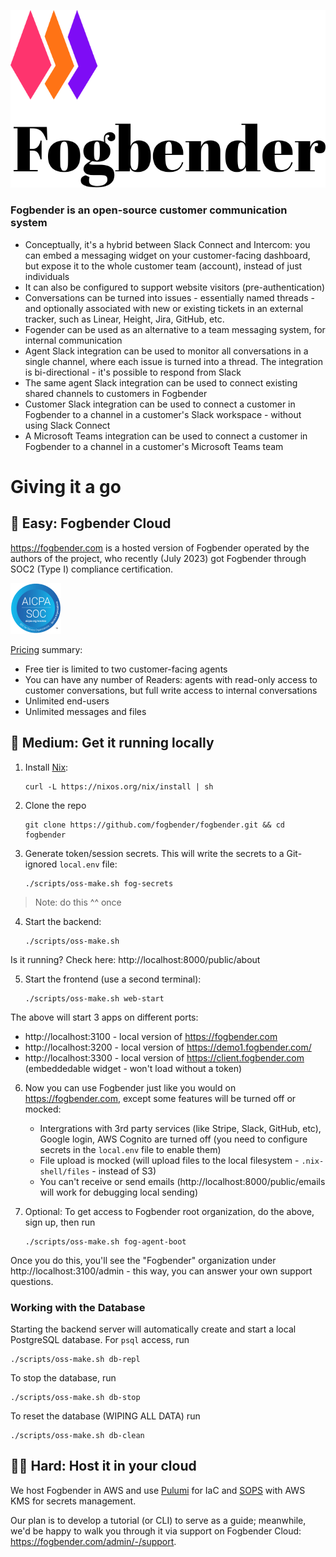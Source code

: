 ![Fogbender log](storefront/src/assets/logomark.svg)

### Fogbender is an open-source customer communication system

- Conceptually, it's a hybrid between Slack Connect and Intercom: you can embed a messaging widget on your customer-facing dashboard, but expose it to the whole customer team (account), instead of just individuals
- It can also be configured to support website visitors (pre-authentication)
- Conversations can be turned into issues - essentially named threads - and optionally associated with new or existing tickets in an external tracker, such as Linear, Height, Jira, GitHub, etc.
- Fogender can be used as an alternative to a team messaging system, for internal communication
- Agent Slack integration can be used to monitor all conversations in a single channel, where each issue is turned into a thread. The integration is bi-directional - it's possible to respond from Slack
- The same agent Slack integration can be used to connect existing shared channels to customers in Fogbender
- Customer Slack integration can be used to connect a customer in Fogbender to a channel in a customer's Slack workspace - without using Slack Connect
- A Microsoft Teams integration can be used to connect a customer in Fogbender to a channel in a customer's Microsoft Teams team

# Giving it a go

## 🍔 Easy: Fogbender Cloud

https://fogbender.com is a hosted version of Fogbender operated by the authors of the project, who recently (July 2023) got Fogbender through SOC2 (Type I) compliance certification.

![SOC2](storefront/src/assets/soc2.png)

[Pricing](https://fogbender.com/pricing) summary:

- Free tier is limited to two customer-facing agents
- You can have any number of Readers: agents with read-only access to customer conversations, but full write access to internal conversations
- Unlimited end-users
- Unlimited messages and files

## 🤺 Medium: Get it running locally

1.  Install [Nix](https://nixos.org/nix/download.html):

        curl -L https://nixos.org/nix/install | sh

2.  Clone the repo

        git clone https://github.com/fogbender/fogbender.git && cd fogbender

3.  Generate token/session secrets. This will write the secrets to a Git-ignored `local.env` file:

        ./scripts/oss-make.sh fog-secrets

> Note: do this ^^ once

4.  Start the backend:

        ./scripts/oss-make.sh

Is it running? Check here: http://localhost:8000/public/about

5.  Start the frontend (use a second terminal):

        ./scripts/oss-make.sh web-start

The above will start 3 apps on different ports:

- http://localhost:3100 - local version of https://fogbender.com
- http://localhost:3200 - local version of https://demo1.fogbender.com/
- http://localhost:3300 - local version of https://client.fogbender.com (embeddedable widget - won't load without a token)

6.  Now you can use Fogbender just like you would on https://fogbender.com, except some features will be turned off or mocked:

    - Intergrations with 3rd party services (like Stripe, Slack, GitHub, etc), Google login, AWS Cognito are turned off (you need to configure secrets in the `local.env` file to enable them)
    - File upload is mocked (will upload files to the local filesystem - `.nix-shell/files` - instead of S3)
    - You can't receive or send emails (http://localhost:8000/public/emails will work for debugging local sending)

7.  Optional: To get access to Fogbender root organization, do the above, sign up, then run

        ./scripts/oss-make.sh fog-agent-boot

Once you do this, you'll see the "Fogbender" organization under http://localhost:3100/admin - this way, you can answer your own support questions.

### Working with the Database

Starting the backend server will automatically create and start a local PostgreSQL database. For `psql` access, run

    ./scripts/oss-make.sh db-repl

To stop the database, run

    ./scripts/oss-make.sh db-stop

To reset the database (WIPING ALL DATA) run

    ./scripts/oss-make.sh db-clean

## 🧗‍♀️ Hard: Host it in your cloud

We host Fogbender in AWS and use [Pulumi](https://www.pulumi.com) for IaC and [SOPS](https://github.com/getsops/sops) with AWS KMS for secrets management.

Our plan is to develop a tutorial (or CLI) to serve as a guide; meanwhile, we'd be happy to walk you through it via support on Fogbender Cloud: https://fogbender.com/admin/-/support.
